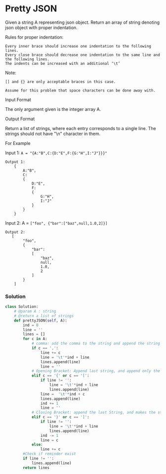 # Pretty JSON

Given a string A representing json object. Return an array of string denoting json object with proper indentation.

Rules for proper indentation:

    Every inner brace should increase one indentation to the following lines.
    Every close brace should decrease one indentation to the same line and the following lines.
    The indents can be increased with an additional ‘\t’

Note:

    [] and {} are only acceptable braces in this case.

    Assume for this problem that space characters can be done away with.



Input Format

The only argument given is the integer array A.

Output Format

Return a list of strings, where each entry corresponds to a single line. The strings should not have "\n" character in them.

For Example

Input 1: ```A = "{A:"B",C:{D:"E",F:{G:"H",I:"J"}}}"```

```
Output 1:
    {
        A:"B",
        C:
        {
            D:"E",
            F:
            {
                G:"H",
                I:"J"
            }
        }
    }
```

Input 2:
    A = ```["foo", {"bar":["baz",null,1.0,2]}]```
```
Output 2:
   [
        "foo",
        {
            "bar":
            [
                "baz",
                null,
                1.0,
                2
            ]
        }
    ]
```

### Solution

```python
class Solution:
    # @param A : string
    # @return a list of strings
    def prettyJSON(self, A):
        ind = 0
        line = ''
        lines = []
        for c in A:
            # comma: add the comma to the string and append the string to the list. Means line Break
            if c == ',':
                line += c
                line = '\t'*ind + line
                lines.append(line)
                line = ''
            # Opening Bracket: Append last string, and append only the bracket with the corresponding indentation
            elif c == '{' or c == '[':
                if line != '':
                    line = '\t'*ind + line
                    lines.append(line)
                line =  '\t'*ind + c
                lines.append(line)
                ind += 1
                line = ''
            # Closing Bracket: append the last String, and makes the string the closing bracket only
            elif c == '}' or c == ']':
                if line != '':
                    line = '\t'*ind + line
                    lines.append(line)
                ind -= 1
                line = c
            else:
                line += c
        #Check if reminder exist
        if line != '':
            lines.append(line)
        return lines

```
